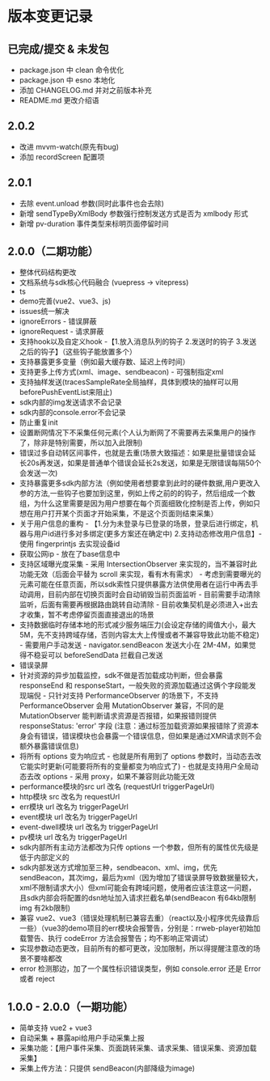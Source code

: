 # 版本变更记录

## 已完成/提交 & 未发包
+ package.json 中 clean 命令优化
+ package.json 中 esno 本地化
+ 添加 CHANGELOG.md 并对之前版本补充
+ README.md 更改介绍语

## 2.0.2
+ 改进 mvvm-watch(原先有bug)
+ 添加 recordScreen 配置项

## 2.0.1
+ 去除 event.unload 参数(同时此事件也会去除)
+ 新增 sendTypeByXmlBody 参数强行控制发送方式是否为 xmlbody 形式
+ 新增 pv-duration 事件类型来标明页面停留时间

## 2.0.0（二期功能）
+ 整体代码结构更改
+ 文档系统与sdk核心代码融合 (vuepress -> vitepress)
+ ts
+ demo完善(vue2、vue3、js)
+ issues统一解决
+ ignoreErrors - 错误屏蔽
+ ignoreRequest - 请求屏蔽
+ 支持hook以及自定义hook -【1.放入消息队列的钩子 2.发送时的钩子 3.发送之后的钩子】（这些钩子能放置多个）
+ 支持暴露更多变量（例如最大缓存数、延迟上传时间）
+ 支持更多上传方式(xml、image、sendbeacon) - 可强制指定xml
+ 支持抽样发送(tracesSampleRate全局抽样，具体到模块的抽样可以用beforePushEventList来阻止)
+ sdk内部的img发送请求不会记录
+ sdk内部的console.error不会记录
+ 防止重复init
+ 设置断网情况下不采集任何元素(个人认为断网了不需要再去采集用户的操作了，除非是特别需要，所以加入此限制)
+ 错误过多自动转区间事件，也就是去重(场景大致描述：如果是批量错误会延长20s再发送，如果是普通单个错误会延长2s发送，如果是无限错误每隔50个会发送一次)
+ 支持暴露更多sdk内部方法（例如使用者想要拿到此时的硬件数据,用户更改入参的方法,一些钩子也要加到这里，例如上传之前的的钩子，然后组成一个数组，为什么这里需要是因为用户想要在每个页面细致化控制是否上传，例如只想在用户打开某个页面才开始采集，不是这个页面则结束采集）
+ 关于用户信息的重构 - 【1.分为未登录与已登录的场景，登录后进行绑定，机器与用户id进行多对多绑定(更多方案还在确定中) 2.支持动态修改用户信息】- 使用 fingerprintjs 去实现设备id
+ 获取公网ip - 放在了base信息中
+ 支持区域曝光度采集 - 采用 IntersectionObserver 来实现的，当不兼容时此功能无效（后面会平替为 scroll 来实现，看有木有需求） - 考虑到需要曝光的元素可能在任意页面，所以sdk索性只提供暴露方法供使用者在运行中再去手动调用，目前内部在切换页面时会自动销毁当前页面监听 - 目前需要手动清除监听，后面有需要再根据路由跳转自动清除 - 目前收集契机是必须进入+出去才收集，暂不考虑停留页面直接退出的场景
+ 支持数据临时存储本地的形式减少服务端压力(会设定存储的阈值大小，最大5M，先不支持跨域存储，否则内容太大上传慢或者不兼容导致此功能不稳定) - 需要用户手动发送 - navigator.sendBeacon 发送大小在 2M-4M，如果觉得不稳妥可以 beforeSendData 拦截自己发送
+ 错误录屏
+ 针对资源的异步加载监控，sdk不做是否加载成功判断，但会暴露 responseEnd 和 responseStart，一般失败的资源加载通过这俩个字段能发现端倪 - 只针对支持 PerformanceObserver 的场景下，不支持 PerformanceObserver 会用 MutationObserver 兼容，不同的是 MutationObserver 能判断请求资源是否报错，如果报错则提供 responseStatus: 'error' 字段 (注意：通过标签加载资源如果报错除了资源本身会有错误，错误模块也会暴露一个错误信息，但如果是通过XMR请求则不会额外暴露错误信息)
+ 将所有 options 变为响应式 - 也就是所有用到了 options 参数时，当动态去改它能实时更新(可能要将所有的变量都变为响应式了) - 也就是支持用户全局动态去改 options - 采用 proxy，如果不兼容则此功能无效
+ performance模块的src url 改名 (requestUrl triggerPageUrl)
+ http模块 src 改名为 requestUrl
+ err模块 url 改名为 triggerPageUrl
+ event模块 url 改名为 triggerPageUrl
+ event-dwell模块 url 改名为 triggerPageUrl
+ pv模块 url 改名为 triggerPageUrl
+ sdk内部所有主动方法都改为只传 options 一个参数，但所有的属性优先级是低于内部定义的
+ sdk内部发送方式增加至三种，sendbeacon、xml、img，优先 sendBeacon，其次img，最后为xml（因为增加了错误录屏导致数据量较大，xml不限制请求大小）但xml可能会有跨域问题，使用者应该注意这一问题，且sdk内部会将配置的dsn地址加入请求拦截名单(sendBeacon 有64kb限制 img 有2kb限制)
+ 兼容 vue2、vue3（错误处理机制已兼容去重）（react以及小程序优先级靠后一些）（vue3的demo项目的err模块会报警告，分别是：rrweb-player初始加载警告、执行 codeError 方法会报警告；均不影响正常调试）
+ 实现参数动态更改，目前所有的都可更改，没加限制，所以得提醒注意改的场景不要啥都改
+ error 检测那边，加了一个属性标识错误类型，例如 console.error 还是 Error 或者 reject

## 1.0.0 - 2.0.0（一期功能）
+ 简单支持 vue2 + vue3
+ 自动采集 + 暴露api给用户手动采集上报
+ 采集功能：【用户事件采集、页面跳转采集、请求采集、错误采集、资源加载采集】
+ 采集上传方法：只提供 sendBeacon(内部降级为image)


